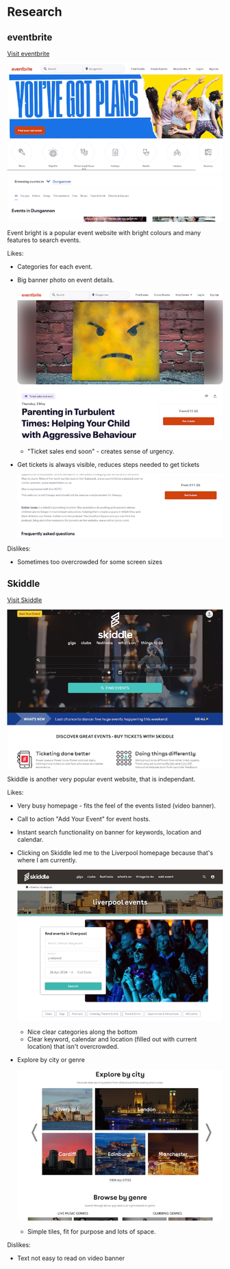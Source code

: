 # Research

## eventbrite

[Visit eventbrite](https://www.eventbrite.co.uk/)

![Eventbright homepage](eventbrite-homepage.webp)

Event bright is a popular event website with bright colours and many features to search events.

Likes:
* Categories for each event.
* Big banner photo on event details.

    ![Event details](eventbrite-event-details.webp)
    * "Ticket sales end soon" - creates sense of urgency.
* Get tickets is always visible, reduces steps needed to get tickets

    ![Eventbright get tickets](eventbright-get-tickets.webp)

Dislikes:
* Sometimes too overcrowded for some screen sizes

## Skiddle

[Visit Skiddle](https://www.skiddle.com/)

![Skiddle homepage](skiddle-homepage.webp)

Skiddle is another very popular event website, that is independant.

Likes:
* Very busy homepage - fits the feel of the events listed (video banner).
* Call to action "Add Your Event" for event hosts.
* Instant search functionality on banner for keywords, location and calendar.
* Clicking on Skiddle led me to the Liverpool homepage because that's where I am currently.

    ![Liverpool homepage](skiddle-liverpool-homepage.webp)
    * Nice clear categories along the bottom
    * Clear keyword, calendar and location (filled out with current location) that isn't overcrowded.
* Explore by city or genre

    ![Skiddle explore by city or genre](skiddle-explore-city-genre.webp)
    * Simple tiles, fit for purpose and lots of space.

Dislikes:
* Text not easy to read on video banner
